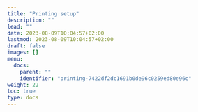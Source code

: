 ```yaml
---
title: "Printing setup"
description: ""
lead: ""
date: 2023-08-09T10:04:57+02:00
lastmod: 2023-08-09T10:04:57+02:00
draft: false
images: []
menu:
  docs:
    parent: ""
    identifier: "printing-7422df2dc1691b0de96c0259ed80e96c"
weight: 22
toc: true
type: docs
---
```

